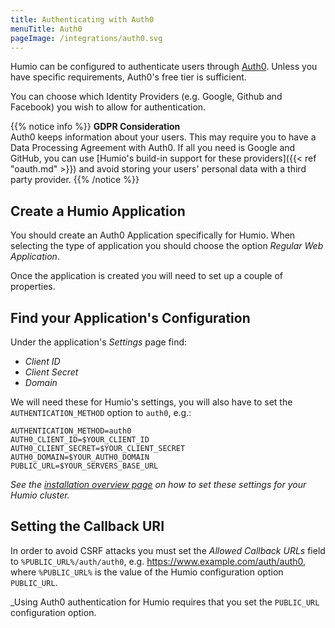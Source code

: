 ```yaml
---
title: Authenticating with Auth0
menuTitle: Auth0
pageImage: /integrations/auth0.svg
---
```


Humio can be configured to authenticate users through [Auth0](https://auth0.com/). Unless you have specific requirements,
Auth0's free tier is sufficient.

You can choose which Identity Providers (e.g. Google, Github and Facebook) you wish to allow for authentication.

{{% notice info %}}
__GDPR Consideration__  
Auth0 keeps information about your users. This may require you to have a Data Processing Agreement with
Auth0. If all you need is Google and GitHub, you can use [Humio's build-in support for these providers]({{< ref "oauth.md" >}}) and
avoid storing your users' personal data with a third party provider.
{{% /notice %}}

## Create a Humio Application

You should create an Auth0 Application specifically for Humio.
When selecting the type of application you should choose the option _Regular Web Application_.

Once the application is created you will need to set up a couple of properties.

## Find your Application's Configuration

Under the application's _Settings_ page find:

- _Client ID_
- _Client Secret_
- _Domain_

We will need these for Humio's settings, you will also have to set the
`AUTHENTICATION_METHOD` option to `auth0`, e.g.:

```shell
AUTHENTICATION_METHOD=auth0
AUTH0_CLIENT_ID=$YOUR_CLIENT_ID
AUTH0_CLIENT_SECRET=$YOUR_CLIENT_SECRET
AUTH0_DOMAIN=$YOUR_AUTH0_DOMAIN
PUBLIC_URL=$YOUR_SERVERS_BASE_URL
```

_See the [installation overview page](/operation/installation) on how to set
these settings for your Humio cluster._

## Setting the Callback URI

In order to avoid CSRF attacks you must set the _Allowed Callback URLs_ field
to `%PUBLIC_URL%/auth/auth0`, e.g. https://www.example.com/auth/auth0, where
`%PUBLIC_URL%` is the value of the Humio configuration option `PUBLIC_URL`.

_Using Auth0 authentication for Humio requires that you set the `PUBLIC_URL` configuration option.
